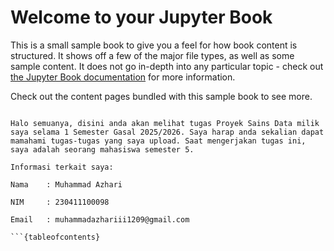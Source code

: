 # Welcome to your Jupyter Book

This is a small sample book to give you a feel for how book content is
structured.
It shows off a few of the major file types, as well as some sample content.
It does not go in-depth into any particular topic - check out [the Jupyter Book documentation](https://jupyterbook.org) for more information.

Check out the content pages bundled with this sample book to see more.

```{tableofcontents}# Profil Saya

Halo semuanya, disini anda akan melihat tugas Proyek Sains Data milik saya selama 1 Semester Gasal 2025/2026. Saya harap anda sekalian dapat mamahami tugas-tugas yang saya upload. Saat mengerjakan tugas ini, saya adalah seorang mahasiswa semester 5.

Informasi terkait saya:

Nama    : Muhammad Azhari

NIM     : 230411100098

Email   : muhammadazhariii1209@gmail.com

```{tableofcontents}
```

```
